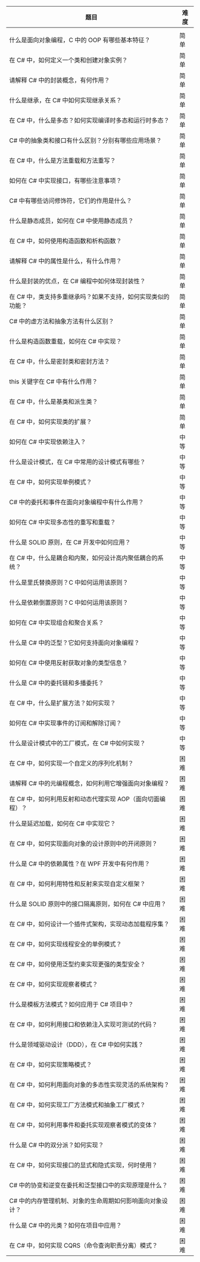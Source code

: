  

| 题目                                                         | 难度 |
| ------------------------------------------------------------ | ---- |
|                                                              |      |
| 什么是面向对象编程，C 中的 OOP 有哪些基本特征？              | 简单 |
| 在 C# 中，如何定义一个类和创建对象实例？                     | 简单 |
| 请解释 C# 中的封装概念，有何作用？                           | 简单 |
| 什么是继承，在 C# 中如何实现继承关系？                       | 简单 |
| 在 C# 中，什么是多态？如何实现编译时多态和运行时多态？       | 简单 |
| C# 中的抽象类和接口有什么区别？分别有哪些应用场景？          | 简单 |
| 在 C# 中，什么是方法重载和方法重写？                         | 简单 |
| 如何在 C# 中实现接口，有哪些注意事项？                       | 简单 |
| C# 中有哪些访问修饰符，它们的作用是什么？                    | 简单 |
| 什么是静态成员，如何在 C# 中使用静态成员？                   | 简单 |
| 在 C# 中，如何使用构造函数和析构函数？                       | 简单 |
| 请解释 C# 中的属性是什么，有什么作用？                       | 简单 |
| 什么是封装的优点，在 C# 编程中如何体现封装性？               | 简单 |
| 在 C# 中，类支持多重继承吗？如果不支持，如何实现类似的功能？ | 简单 |
| C# 中的虚方法和抽象方法有什么区别？                          | 简单 |
| 什么是构造函数重载，如何在 C# 中实现？                       | 简单 |
| 在 C# 中，什么是密封类和密封方法？                           | 简单 |
| this 关键字在 C# 中有什么作用？                              | 简单 |
| 在 C# 中，什么是基类和派生类？                               | 简单 |
| 在 C# 中，如何实现类的扩展？                                 | 简单 |
| 如何在 C# 中实现依赖注入？                                   | 中等 |
| 什么是设计模式，在 C# 中常用的设计模式有哪些？               | 中等 |
| 在 C# 中，如何实现单例模式？                                 | 中等 |
| C# 中的委托和事件在面向对象编程中有什么作用？                | 中等 |
| 如何在 C# 中实现多态性的重写和重载？                         | 中等 |
| 什么是 SOLID 原则，在 C# 开发中如何应用？                    | 中等 |
| 在 C# 中，什么是耦合和内聚，如何设计高内聚低耦合的系统？     | 中等 |
| 什么是里氏替换原则？C 中如何运用该原则？                     | 中等 |
| 什么是依赖倒置原则？C 中如何运用该原则？                     | 中等 |
| 如何在 C# 中实现组合和聚合关系？                             | 中等 |
| 什么是 C# 中的泛型？它如何支持面向对象编程？                 | 中等 |
| 如何在 C# 中使用反射获取对象的类型信息？                     | 中等 |
| 什么是 C# 中的委托链和多播委托？                             | 中等 |
| 在 C# 中，什么是扩展方法？如何实现？                         | 中等 |
| 如何在 C# 中实现事件的订阅和解除订阅？                       | 中等 |
| 什么是设计模式中的工厂模式，在 C# 中如何实现？               | 中等 |
| 在 C# 中，如何实现一个自定义的序列化机制？                   | 困难 |
| 请解释 C# 中的元编程概念，如何利用它增强面向对象编程？       | 困难 |
| 在 C# 中，如何利用反射和动态代理实现 AOP（面向切面编程）？   | 困难 |
| 什么是延迟加载，如何在 C# 中实现它？                         | 困难 |
| 在 C# 中，如何实现面向对象的设计原则中的开闭原则？           | 困难 |
| 什么是 C# 中的依赖属性？在 WPF 开发中有何作用？              | 困难 |
| 在 C# 中，如何利用特性和反射来实现自定义框架？               | 困难 |
| 什么是 SOLID 原则中的接口隔离原则，如何在 C# 中应用？        | 困难 |
| 在 C# 中，如何设计一个插件式架构，实现动态加载程序集？       | 困难 |
| 在 C# 中，如何实现线程安全的单例模式？                       | 困难 |
| 在 C# 中，如何使用泛型约束实现更强的类型安全？               | 困难 |
| 在 C# 中，如何实现观察者模式？                               | 困难 |
| 什么是模板方法模式？如何应用于 C# 项目中？                   | 困难 |
| 在 C# 中，如何利用接口和依赖注入实现可测试的代码？           | 困难 |
| 什么是领域驱动设计（DDD），在 C# 中如何实践？                | 困难 |
| 在 C# 中，如何实现策略模式？                                 | 困难 |
| 在 C# 中，如何利用面向对象的多态性实现灵活的系统架构？       | 困难 |
| 在 C# 中，如何实现工厂方法模式和抽象工厂模式？               | 困难 |
| 在 C# 中，如何利用事件和委托实现观察者模式的变体？           | 困难 |
| 什么是 C# 中的双分派？如何实现？                             | 困难 |
| 在 C# 中，如何实现接口的显式和隐式实现，何时使用？           | 困难 |
| C# 中的协变和逆变在委托和泛型接口中的实现原理是什么？        | 困难 |
| C# 中的内存管理机制、对象的生命周期如何影响面向对象设计？    | 困难 |
| 什么是 C# 中的元类？如何在项目中应用？                       | 困难 |
| 在 C# 中，如何实现 CQRS（命令查询职责分离）模式？            | 困难 |
